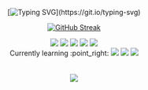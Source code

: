 <div align="center">


  [![Typing SVG](https://readme-typing-svg.herokuapp.com?font=Shrikhand&color=%23000000&size=30&center=true&vCenter=true&height=50&lines=Hi+there%2C+I'm+Eunyoung!)](https://git.io/typing-svg)

  [![GitHub Streak](https://github-readme-streak-stats.herokuapp.com?user=eunyooung&theme=nord&date_format=M%20j%5B%2C%20Y%5D&background=000000)](https://git.io/streak-stats)

  <img src="https://img.shields.io/badge/C++-00599C?style=flate&logo=cplusplus&logoColor=white"/> 
  <img src="https://img.shields.io/badge/Python-3776AB?style=flate&logo=python&logoColor=white"/> 
  
  <img src="https://img.shields.io/badge/HTML5-E34F26?style=flate&logo=HTML5&logoColor=white"/> 
  <img src="https://img.shields.io/badge/CSS3-1572B6?style=flate&logo=CSS3&logoColor=white"/>
  <img src="https://img.shields.io/badge/JavaScript-F7DF1E?style=flate&logo=JavaScript&logoColor=white"/> 
  <br>
  Currently learning :point_right:
  <img src="https://img.shields.io/badge/Java-007396?style=flate&logo=Java&logoColor=white"/> 
  <img src="https://img.shields.io/badge/Amazon AWS-232F3E?style=flate&logo=Amazon AWS&logoColor=white"/> 
  <img src="https://img.shields.io/badge/Eclipse IDE-2C2255?style=flate&logo=Eclipse IDE&logoColor=white"/> 
  <br>
  <br>

  <br>
  <img src="https://img.shields.io/badge/Gmail-EA4335?style=flate&logo=gmail&logoColor=white&link=choi327391@gmail.com"/>

</div>
